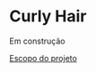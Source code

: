 # Curly Hair
Em construção


[Escopo do projeto](https://docs.google.com/document/d/1ntxgC2I2p-bYJa0X38yTyda996DesHtHma7hH2FwWVE/edit?usp=sharing
)

